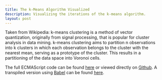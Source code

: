 ```yaml
---
title: The k-Means Algorithm Visualized
description: Visualizing the iterations of the k-means algorithm.
layout: post
---
```


Taken from Wikipedia:
k-means clustering is a method of vector quantization, originally from signal
processing, that is popular for cluster analysis in data mining. k-means
clustering aims to partition n observations into k clusters in which each
observation belongs to the cluster with the nearest mean, serving as a
prototype of the cluster. This results in a partitioning of the data space into
Voronoi cells.

The full ECMAScript code can be found
[here](/assets/2016/01/kmeans.es) or viewed directly on
[Github](https://github.com/chjdev/chjdev.github.io/tree/master/assets/2016/01/kmeans.es).
A transpiled version using [Babel](https://babeljs.io) can be found
[here](/assets/2016/01/kmeans.js).


<!-- rendering code -->
<div id="k-means" class="bg-image" style="text-align:center;"></div>
<script src="//d3js.org/d3.v3.min.js"></script>
<script src="/assets/2016/01/kmeans.js"></script>

